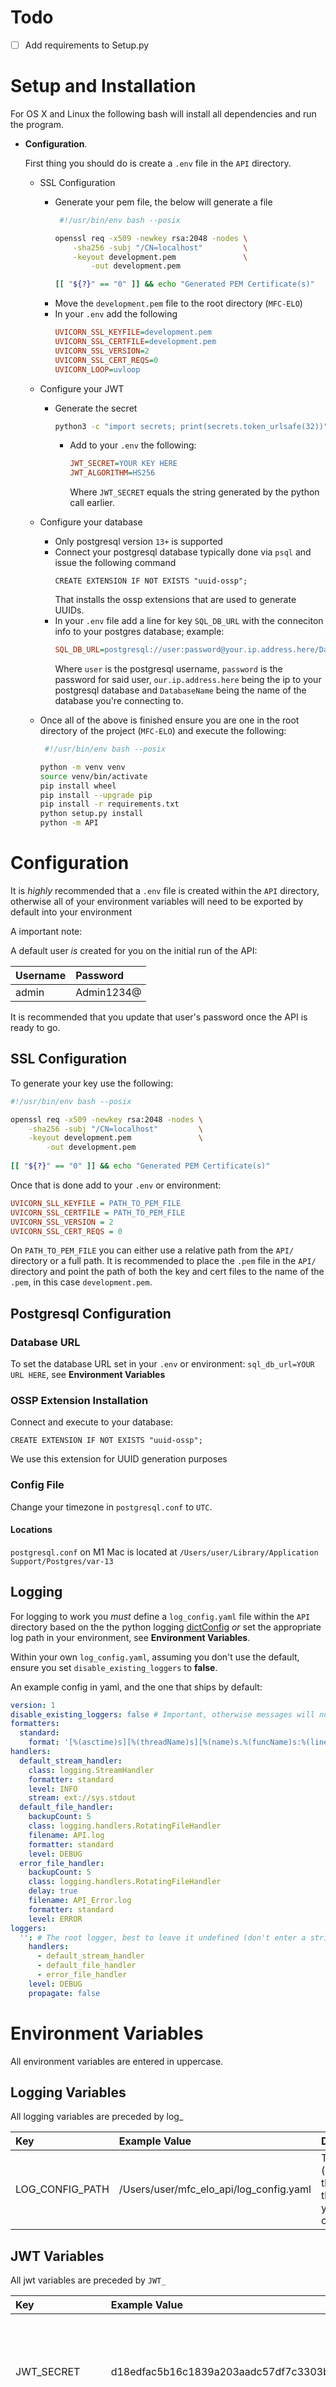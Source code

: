 # Todo

- [ ] Add requirements to Setup.py

# Setup and Installation

For OS X and Linux the following bash will install all dependencies and run the program.

- **Configuration**.

  First thing you should do is create a `.env` file in the `API` directory.

    - SSL Configuration
        - Generate your pem file, the below will generate a file
            ```bash
             #!/usr/bin/env bash --posix
    
            openssl req -x509 -newkey rsa:2048 -nodes \
                -sha256 -subj "/CN=localhost"         \
                -keyout development.pem               \
                    -out development.pem
            
            [[ "${?}" == "0" ]] && echo "Generated PEM Certificate(s)"
            ```
        - Move the `development.pem` file to the root directory (`MFC-ELO`)
        - In your `.env` add the following
            ```ini
            UVICORN_SSL_KEYFILE=development.pem
            UVICORN_SSL_CERTFILE=development.pem
            UVICORN_SSL_VERSION=2
            UVICORN_SSL_CERT_REQS=0
            UVICORN_LOOP=uvloop
            ```

    - Configure your JWT
        - Generate the secret
            ```bash
            python3 -c "import secrets; print(secrets.token_urlsafe(32))"
            ```
            - Add to your `.env` the following:
                ```ini
                JWT_SECRET=YOUR KEY HERE
                JWT_ALGORITHM=HS256
                ```
              Where `JWT_SECRET` equals the string generated by the python call earlier.

    - Configure your database
        - Only postgresql version `13+` is supported
        - Connect your postgresql database typically done via `psql` and issue the following command
            ```
            CREATE EXTENSION IF NOT EXISTS "uuid-ossp";
            ```
          That installs the ossp extensions that are used to generate UUIDs.
        - In your `.env` file add a line for key `SQL_DB_URL` with the conneciton info to your postgres database;
          example:
            ```ini
            SQL_DB_URL=postgresql://user:password@your.ip.address.here/DatabaseName
            ```
          Where `user` is the postgresql username, `password` is the password for said user,
          `our.ip.address.here` being the ip to your postgresql database and `DatabaseName` being the name of the
          database you're connecting to.

    - Once all of the above is finished ensure you are one in the root directory of the project (`MFC-ELO`)
      and execute the following:
        ```bash
         #!/usr/bin/env bash --posix
      
        python -m venv venv
        source venv/bin/activate
        pip install wheel
        pip install --upgrade pip
        pip install -r requirements.txt
        python setup.py install
        python -m API
        ```

# Configuration

It is *highly* recommended that a `.env` file is created within the `API` directory, otherwise all of your environment
variables will need to be exported by default into your environment

A important note:

A default user *is* created for you on the initial run of the API:

| Username | Password
| :---     | :---
| admin    | Admin1234@

It is recommended that you update that user's password once the API is ready to go.

## SSL Configuration

To generate your key use the following:

```bash
#!/usr/bin/env bash --posix

openssl req -x509 -newkey rsa:2048 -nodes \
    -sha256 -subj "/CN=localhost"         \
    -keyout development.pem               \
        -out development.pem
        
[[ "${?}" == "0" ]] && echo "Generated PEM Certificate(s)"
```

Once that is done add to your `.env` or environment:

```ini
UVICORN_SLL_KEYFILE = PATH_TO_PEM_FILE
UVICORN_SSL_CERTFILE = PATH_TO_PEM_FILE
UVICORN_SSL_VERSION = 2
UVICORN_SSL_CERT_REQS = 0
```

On `PATH_TO_PEM_FILE` you can either use a relative path from the `API/` directory or a full path. It is recommended to
place the `.pem` file in the `API/` directory and point the path of both the key and cert files to the name of
the `.pem`, in this case `development.pem`.

## Postgresql Configuration

### Database URL

To set the database URL set in your `.env` or environment: `sql_db_url=YOUR URL HERE`, see **Environment Variables**

### OSSP Extension Installation

Connect and execute to your database:

```
CREATE EXTENSION IF NOT EXISTS "uuid-ossp";
```

We use this extension for UUID generation purposes

### Config File

Change your timezone in `postgresql.conf` to `UTC`.

#### Locations

`postgresql.conf` on M1 Mac is located at `/Users/user/Library/Application Support/Postgres/var-13`

## Logging

For logging to work you *must* define a `log_config.yaml` file within the `API` directory based on the the python
logging [dictConfig](https://docs.python.org/3/library/logging.config.html#dictionary-schema-details) *or* set the
appropriate log path in your environment, see **Environment Variables**.

Within your own `log_config.yaml`, assuming you don't use the default, ensure you set `disable_existing_loggers` to
**false**.

An example config in yaml, and the one that ships by default:

```yaml
version: 1
disable_existing_loggers: false # Important, otherwise messages will not be logged. Keep this as false
formatters:
  standard:
    format: '[%(asctime)s][%(threadName)s][%(name)s.%(funcName)s:%(lineno)d][%(levelname)s] %(message)s'
handlers:
  default_stream_handler:
    class: logging.StreamHandler
    formatter: standard
    level: INFO
    stream: ext://sys.stdout
  default_file_handler:
    backupCount: 5
    class: logging.handlers.RotatingFileHandler
    filename: API.log
    formatter: standard
    level: DEBUG
  error_file_handler:
    backupCount: 5
    class: logging.handlers.RotatingFileHandler
    delay: true
    filename: API_Error.log
    formatter: standard
    level: ERROR
loggers:
  '': # The root logger, best to leave it undefined (don't enter a string)
    handlers:
      - default_stream_handler
      - default_file_handler
      - error_file_handler
    level: DEBUG
    propagate: false
```

# Environment Variables

All environment variables are entered in uppercase.

## Logging Variables

All logging variables are preceded by log_

| Key             | Example Value | Description
| :---            | :---          | :---
| LOG_CONFIG_PATH | /Users/user/mfc_elo_api/log_config.yaml | The path (including the name of the file) of your log config.

## JWT Variables

All jwt variables are preceded by `JWT_`

| Key           | Example Value                                                            | Description
| :---          | :---                                                                     | :---
| JWT_SECRET    | d18edfac5b16c1839a203aadc57df7c3303b9c76707398996da65dcb2797889f1ec4a2de | The JWT secret used to generate JWT tokens, ideally at least 32 characters long.
| JWT_ALGORITHM | HS256                                                                    | The algorithm that is used when generating JWT tokens

## SQL Variables

All sql variables are preceded by `SQL_`

| Key        | Example Value                                          | Description
| :---       | :---                                                   | :---
| SQL_DB_URL | `postgresql://username:password@0.0.0.0:5432/Database` | The database connection url, *only* supports postgresql due to the need for postgresql UUID functions

## Uvicorn Variables

See [uvicorn settings](https://www.uvicorn.org/settings/) as I sure shit ain't writin' all that bs out.

Effectively, take the name of each setting, append `UVICORN_` to the start of it in your environment and that's how you
pass arguments to uvicorn in this application.

For example, if you wanted to set the host that uvicorn runs on the host var would be `UVICORN_HOST`.

